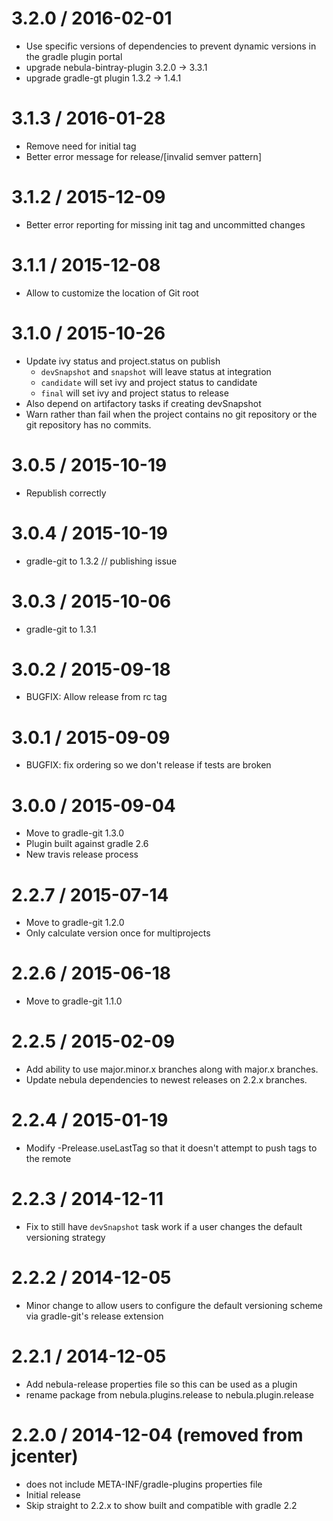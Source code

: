 3.2.0 / 2016-02-01
==================

* Use specific versions of dependencies to prevent dynamic versions in the gradle plugin portal
* upgrade nebula-bintray-plugin 3.2.0 -> 3.3.1
* upgrade gradle-gt plugin 1.3.2 -> 1.4.1

3.1.3 / 2016-01-28
==================

* Remove need for initial tag
* Better error message for release/[invalid semver pattern]

3.1.2 / 2015-12-09
==================

* Better error reporting for missing init tag and uncommitted changes

3.1.1 / 2015-12-08
==================

* Allow to customize the location of Git root 

3.1.0 / 2015-10-26
==================

* Update ivy status and project.status on publish
    * `devSnapshot` and `snapshot` will leave status at integration
    * `candidate` will set ivy and project status to candidate
    * `final` will set ivy and project status to release
* Also depend on artifactory tasks if creating devSnapshot
* Warn rather than fail when the project contains no git repository or the git repository has no commits.

3.0.5 / 2015-10-19
==================

* Republish correctly

3.0.4 / 2015-10-19
==================

* gradle-git to 1.3.2 // publishing issue

3.0.3 / 2015-10-06
==================

* gradle-git to 1.3.1

3.0.2 / 2015-09-18
==================

* BUGFIX: Allow release from rc tag

3.0.1 / 2015-09-09
==================

* BUGFIX: fix ordering so we don't release if tests are broken

3.0.0 / 2015-09-04
==================

* Move to gradle-git 1.3.0
* Plugin built against gradle 2.6
* New travis release process

2.2.7 / 2015-07-14
==================

* Move to gradle-git 1.2.0
* Only calculate version once for multiprojects

2.2.6 / 2015-06-18
==================

* Move to gradle-git 1.1.0

2.2.5 / 2015-02-09
==================

* Add ability to use major.minor.x branches along with major.x branches.
* Update nebula dependencies to newest releases on 2.2.x branches.

2.2.4 / 2015-01-19
==================

* Modify -Prelease.useLastTag so that it doesn't attempt to push tags to the remote

2.2.3 / 2014-12-11
==================

* Fix to still have `devSnapshot` task work if a user changes the default versioning strategy

2.2.2 / 2014-12-05
==================

* Minor change to allow users to configure the default versioning scheme via gradle-git's release extension

2.2.1 / 2014-12-05
==================

* Add nebula-release properties file so this can be used as a plugin
* rename package from nebula.plugins.release to nebula.plugin.release

2.2.0 / 2014-12-04 (removed from jcenter)
=========================================

* does not include META-INF/gradle-plugins properties file
* Initial release
* Skip straight to 2.2.x to show built and compatible with gradle 2.2
